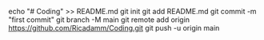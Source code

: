 
echo "# Coding" >> README.md
git init
git add README.md
git commit -m "first commit"
git branch -M main
git remote add origin https://github.com/Ricadamm/Coding.git
git push -u origin main
